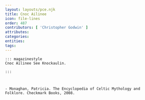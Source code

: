 ```yaml
---
layout: layouts/pce.njk
title: Cnoc Ailinee
icon: file-lines
order: 487
contributors: [ 'Christopher Godwin' ]
attributes:
categories:
entities:
tags:
---
```

``` tab [group1:Info]
::: magazinestyle
Cnoc Ailinee See Knockaulin.

:::
```
``` tab [group1:Attributes]
```
``` tab [group1:Entities]
```
``` tab [group1:Sources]
- Monaghan, Patricia. The Encyclopedia of Celtic Mythology and Folklore. Checkmark Books, 2008.
```
